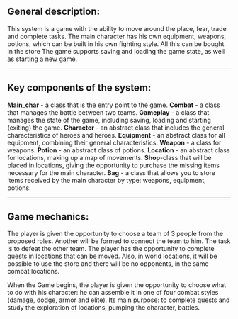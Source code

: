 
## General description:

This system is a game with the ability to move around the place, fear, trade and complete tasks.
The main character has his own equipment, weapons, potions, which can be built in his own fighting style. All this can be bought in the store
The game supports saving and loading the game state, as well as starting a new game.

---
## Key components of the system:

**Main_char** - a class that is the entry point to the game.
**Combat** - a class that manages the battle between two teams.
**Gameplay** - a class that manages the state of the game, including saving, loading and starting (exiting) the game.
**Character** - an abstract class that includes the general characteristics of heroes and heroes.
**Equipment** - an abstract class for all equipment, combining their general characteristics.
**Weapon** - a class for weapons.
**Potion** - an abstract class of potions.
**Location** - an abstract class for locations, making up a map of movements.
**Shop**-class that will be placed in locations, giving the opportunity to purchase the missing items necessary for the main character.
**Bag** - a class that allows you to store items received by the main character by type: weapons, equipment, potions.

---
## Game mechanics:

The player is given the opportunity to choose a team of 3 people from the proposed roles. Another will be formed to connect the team to him. The task is to defeat the other team.
The player has the opportunity to complete quests in locations that can be moved. Also, in world locations, it will be possible to use the store and there will be no opponents, in the same combat locations.

When the Game begins, the player is given the opportunity to choose what to do with his character: he can assemble it in one of four combat styles (damage, dodge, armor and elite). Its main purpose: to complete quests and study the exploration of locations, pumping the character, battles.
